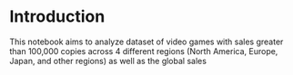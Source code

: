 # Introduction
This notebook aims to analyze dataset of video games with sales greater than 100,000 copies across 4 different regions (North America, Europe, Japan, and other regions) as well as the global sales
